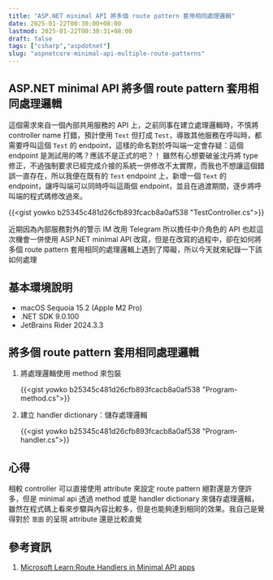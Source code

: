```yaml
---
title: "ASP.NET minimal API 將多個 route pattern 套用相同處理邏輯"
date: 2025-01-22T00:30:00+08:00
lastmod: 2025-01-22T00:30:31+08:00
draft: false
tags: ["csharp","aspdotnet"]
slug: "aspnetcore-minimal-api-multiple-route-patterns"
---
```


## ASP.NET minimal API 將多個 route pattern 套用相同處理邏輯

這個需求來自一個內部共用服務的 API 上，之前同事在建立處理邏輯時，不慎將 controller name 打錯，預計使用 `Text` 但打成 `Test`，導致其他服務在呼叫時，都需要呼叫這個 `Test` 的 endpoint，這樣的命名對於呼叫端一定會存疑：這個 endpoint 是測試用的嗎？應該不是正式的吧？！ 雖然有心想要破釜沈丹將 type 修正，不過強制要求已經完成介接的系統一併修改不太實際，而我也不想讓這個錯誤一直存在，所以我便在既有的 `Test` endpoint 上，新增一個 `Text` 的 endpoint，讓呼叫端可以同時呼叫這兩個 endpoint，並且在過渡期間，逐步將呼叫端的程式碼修改過來。

{{<gist yowko b25345c481d26cfb893fcacb8a0af538 "TestController.cs">}}

近期因為內部服務對外的警示 IM 改用 Telegram 所以擔任中介角色的 API 也趁這次機會一併使用 ASP.NET minimal API 改寫，但是在改寫的過程中，卻在如何將多個 route pattern 套用相同的處理邏輯上遇到了障礙，所以今天就來紀錄一下該如何處理

## 基本環境說明

- macOS Sequoia 15.2 (Apple M2 Pro)
- .NET SDK 9.0.100
- JetBrains Rider 2024.3.3

## 將多個 route pattern 套用相同處理邏輯

1. 將處理邏輯使用 method 來包裝

    {{<gist yowko b25345c481d26cfb893fcacb8a0af538 "Program-method.cs">}}

2. 建立 handler dictionary：儲存處理邏輯

    {{<gist yowko b25345c481d26cfb893fcacb8a0af538 "Program-handler.cs">}}

## 心得

相較 controller 可以直接使用 attribute 來設定 route pattern 絕對還是方便許多，但是 minimal api 透過 method 或是 handler dictionary 來儲存處理邏輯，雖然在程式碼上看來步驟與內容比較多，但是也能夠達到相同的效果。我自己是覺得對於 `意圖` 的呈現 attribute 還是比較直覺

## 參考資訊

1. [Microsoft Learn:Route Handlers in Minimal API apps](https://learn.microsoft.com/en-us/aspnet/core/fundamentals/minimal-apis/route-handlers?view=aspnetcore-9.0&WT.mc_id=DOP-MVP-5002594)
